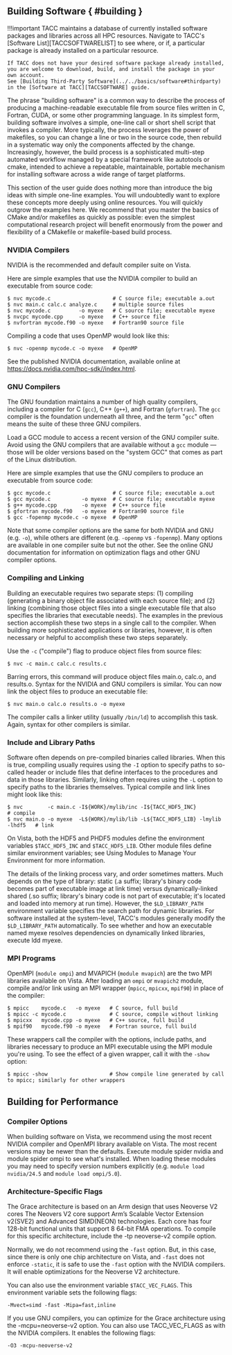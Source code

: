 ## Building Software { #building } 

!!!important
    TACC maintains a database of currently installed software packages and libraries across all HPC resources.
    Navigate to TACC's [Software List][TACCSOFTWARELIST] to see where, or if, a particular package is already installed on a particular resource.

	If TACC does not have your desired software package already installed, you are welcome to download, build, and install the package in your own account.
	See [Building Third-Party Software](../../basics/software#thirdparty) in the [Software at TACC][TACCSOFTWARE] guide.


The phrase "building software" is a common way to describe the process of producing a machine-readable executable file from source files written in C, Fortran, CUDA, or some other programming language. In its simplest form, building software involves a simple, one-line call or short shell script that invokes a compiler. More typically, the process leverages the power of makefiles, so you can change a line or two in the source code, then rebuild in a systematic way only the components affected by the change. Increasingly, however, the build process is a sophisticated multi-step automated workflow managed by a special framework like autotools or cmake, intended to achieve a repeatable, maintainable, portable mechanism for installing software across a wide range of target platforms.

This section of the user guide does nothing more than introduce the big ideas with simple one-line examples. You will undoubtedly want to explore these concepts more deeply using online resources. You will quickly outgrow the examples here. We recommend that you master the basics of CMake and/or makefiles as quickly as possible: even the simplest computational research project will benefit enormously from the power and flexibility of a CMakefile or makefile-based build process.


### NVIDIA Compilers

NVIDIA is the recommended and default compiler suite on Vista. 

Here are simple examples that use the NVIDIA compiler to build an executable from source code:

```cmd-line
$ nvc mycode.c                    # C source file; executable a.out
$ nvc main.c calc.c analyze.c     # multiple source files
$ nvc mycode.c         -o myexe   # C source file; executable myexe
$ nvcpc mycode.cpp     -o myexe   # C++ source file
$ nvfortran mycode.f90 -o myexe   # Fortran90 source file
```

Compiling a code that uses OpenMP would look like this:

```cmd-line
$ nvc -openmp mycode.c -o myexe   # OpenMP
```

See the published NVIDIA documentation, available online at <https://docs.nvidia.com/hpc-sdk//index.html>.

### GNU Compilers

The GNU foundation maintains a number of high quality compilers, including a compiler for C (`gcc`), C++ (`g++`), and Fortran (`gfortran`). The `gcc` compiler is the foundation underneath all three, and the term "`gcc`" often means the suite of these three GNU compilers.

Load a GCC module to access a recent version of the GNU compiler suite. Avoid using the GNU compilers that are available without a `gcc` module — those will be older versions based on the "system GCC" that comes as part of the Linux distribution.

Here are simple examples that use the GNU compilers to produce an executable from source code:

```cmd-line
$ gcc mycode.c                    # C source file; executable a.out
$ gcc mycode.c          -o myexe  # C source file; executable myexe
$ g++ mycode.cpp        -o myexe  # C++ source file
$ gfortran mycode.f90   -o myexe  # Fortran90 source file
$ gcc -fopenmp mycode.c -o myexe  # OpenMP
```

Note that some compiler options are the same for both NVIDIA and GNU (e.g. `-o`), while others are different (e.g. `-openmp` vs `-fopenmp`). Many options are available in one compiler suite but not the other. See the online GNU documentation for information on optimization flags and other GNU compiler options.

### Compiling and Linking

Building an executable requires two separate steps: (1) compiling (generating a binary object file associated with each source file); and (2) linking (combining those object files into a single executable file that also specifies the libraries that executable needs). The examples in the previous section accomplish these two steps in a single call to the compiler. When building more sophisticated applications or libraries, however, it is often necessary or helpful to accomplish these two steps separately.

Use the `-c` ("compile") flag to produce object files from source files:

```cmd-line
$ nvc -c main.c calc.c results.c
```

Barring errors, this command will produce object files main.o, calc.o, and results.o. Syntax for the NVIDIA and GNU compilers is similar.
You can now link the object files to produce an executable file:

```cmd-line
$ nvc main.o calc.o results.o -o myexe
```

The compiler calls a linker utility (usually `/bin/ld`) to accomplish this task. Again, syntax for other compilers is similar.

### Include and Library Paths

Software often depends on pre-compiled binaries called libraries. When this is true, compiling usually requires using the `-I` option to specify paths to so-called header or include files that define interfaces to the procedures and data in those libraries. Similarly, linking often requires using the `-L` option to specify paths to the libraries themselves. Typical compile and link lines might look like this:

```cmd-line
$ nvc        -c main.c -I${WORK}/mylib/inc -I${TACC_HDF5_INC}                  # compile
$ nvc main.o -o myexe  -L${WORK}/mylib/lib -L${TACC_HDF5_LIB} -lmylib -lhdf5   # link
```

On Vista, both the HDF5 and PHDF5 modules define the environment variables `$TACC_HDF5_INC` and `$TACC_HDF5_LIB`. Other module files define similar environment variables; see Using Modules to Manage Your Environment for more information.

The details of the linking process vary, and order sometimes matters. Much depends on the type of library: static (.a suffix; library's binary code becomes part of executable image at link time) versus dynamically-linked shared (.so suffix; library's binary code is not part of executable; it's located and loaded into memory at run time). However, the `$LD_LIBRARY_PATH` environment variable specifies the search path for dynamic libraries. For software installed at the system-level, TACC's modules generally modify the `$LD_LIBRARY_PATH` automatically. To see whether and how an executable named myexe resolves dependencies on dynamically linked libraries, execute ldd myexe.

### MPI Programs

OpenMPI (`module ompi`) and MVAPICH (`module mvapich`) are the two MPI libraries available on Vista. After loading an `ompi` or `mvapich2` module, compile and/or link using an MPI wrapper (`mpicc`, `mpicxx`, `mpif90`) in place of the compiler:

```cmd-line
$ mpicc    mycode.c   -o myexe   # C source, full build
$ mpicc -c mycode.c              # C source, compile without linking
$ mpicxx   mycode.cpp -o myexe   # C++ source, full build
$ mpif90   mycode.f90 -o myexe   # Fortran source, full build
```

These wrappers call the compiler with the options, include paths, and libraries necessary to produce an MPI executable using the MPI module you're using. To see the effect of a given wrapper, call it with the `-show` option:

```cmd-line
$ mpicc -show                    # Show compile line generated by call to mpicc; similarly for other wrappers
```

## Building for Performance

### Compiler Options

When building software on Vista, we recommend using the most recent NVIDIA compiler and OpenMPI library available on Vista. The most recent versions may be newer than the defaults. Execute module spider nvidia and module spider ompi to see what's installed. When loading these modules you may need to specify version numbers explicitly (e.g. `module load nvidia/24.5` and `module load ompi/5.0`).

### Architecture-Specific Flags

The Grace architecture is based on an Arm design that uses Neoverse V2 cores  The Neovers V2 core support Arm’s Scalable Vector Extension v2(SVE2) and Advanced SIMD(NEON) technologies.  Each core has four 128-bit functional units that support 8 64-bit FMA operations. To compile for this specific architecture, include the -tp neoverse-v2 compile option. 

Normally, we do not recommend using the `-fast` option.  But, in this case, since there is only one chip architecture on Vista, and `-fast` does not enforce `-static`, it is safe to use the `-fast` option with the NVIDIA compilers. It will enable optimizations for the Neoverse V2 architecture. 

You can also use the environment variable `$TACC_VEC_FLAGS`.  This environment variable sets the following flags:

	-Mvect=simd -fast -Mipa=fast,inline

If you use GNU compilers, you can optimize for the Grace architecture using the -mcpu=neoverse-v2 option.  You can also use TACC_VEC_FLAGS as with the NVIDIA compilers.  It enables the following flags:

	-O3 -mcpu-neoverse-v2 

